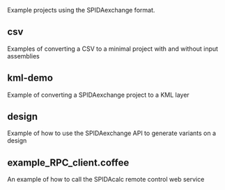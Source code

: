 Example projects using the SPIDAexchange format.

## csv

Examples of converting a CSV to a minimal project with and without input assemblies

## kml-demo

Example of converting a SPIDAexchange project to a KML layer

## design

Example of how to use the SPIDAexchange API to generate variants on a design

## example_RPC_client.coffee

An example of how to call the SPIDAcalc remote control web service
